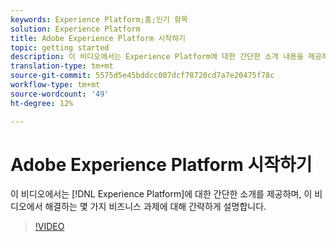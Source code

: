 ```yaml
---
keywords: Experience Platform;홈;인기 항목
solution: Experience Platform
title: Adobe Experience Platform 시작하기
topic: getting started
description: 이 비디오에서는 Experience Platform에 대한 간단한 소개 내용을 제공하며 이 비디오에서 해결하는 비즈니스 과제에 대해 설명합니다.
translation-type: tm+mt
source-git-commit: 5575d5e45bddcc007dcf78720cd7a7e20475f78c
workflow-type: tm+mt
source-wordcount: '49'
ht-degree: 12%

---
```



#  Adobe Experience Platform 시작하기

이 비디오에서는 [!DNL Experience Platform]에 대한 간단한 소개를 제공하며, 이 비디오에서 해결하는 몇 가지 비즈니스 과제에 대해 간략하게 설명합니다.

>[!VIDEO](https://video.tv.adobe.com/v/32797?quality=12&learn=on)